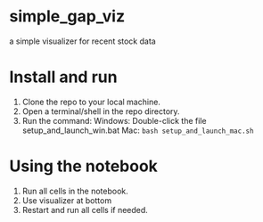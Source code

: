 # simple_gap_viz
a simple visualizer for recent stock data

# Install and run
1. Clone the repo to your local machine.
2. Open a terminal/shell in the repo directory.
3. Run the command: 
Windows:
 Double-click the file setup_and_launch_win.bat
Mac: 
`bash setup_and_launch_mac.sh`

# Using the notebook

1. Run all cells in the notebook. 
2. Use visualizer at bottom
3. Restart and run all cells if needed.
